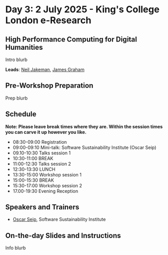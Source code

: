 # Day 3: 2 July 2025 - King's College London e-Research

## High Performance Computing for Digital Humanities

Intro blurb

**Leads**: [Neil Jakeman](https://kdl.kcl.ac.uk/about/people/neil-jakeman/), [James Graham](https://www.kcl.ac.uk/people/james-graham)

## Pre-Workshop Preparation

Prep blurb

## Schedule

**Note: Please leave break times where they are. Within the session times you can carve it up however you like.**

- 08:30-09:00 Registration
- 09:00-09:10 Mini-talk: Software Sustainability Institute (Oscar Seip)
- 09.10-10:30 Talks session 1
- 10:30-11:00 BREAK
- 11:00-12:30 Talks session 2
- 12:30-13:30 LUNCH
- 13:30-15:00 Workshop session 1
- 15:00-15:30 BREAK
- 15:30-17:00 Workshop session 2
- 17.00-19:30 Evening Reception

## Speakers and Trainers

- [Oscar Seip](https://www.software.ac.uk/our-people/oscar-seip), Software Sustainability Institute

## On-the-day Slides and Instructions

Info blurb